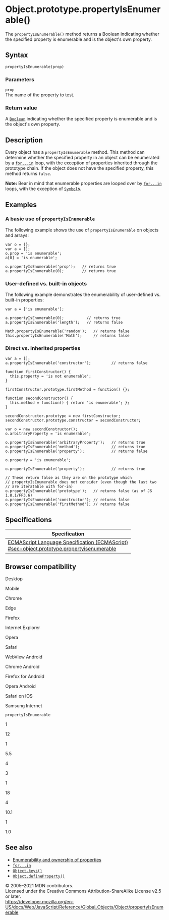 # Object.prototype.propertyIsEnumerable()

The `propertyIsEnumerable()` method returns a Boolean indicating whether the specified property is enumerable and is the object's own property.

## Syntax

    propertyIsEnumerable(prop)

### Parameters

`prop`  
The name of the property to test.

### Return value

A [`Boolean`](../boolean) indicating whether the specified property is enumerable and is the object's own property.

## Description

Every object has a `propertyIsEnumerable` method. This method can determine whether the specified property in an object can be enumerated by a [`for...in`](../../statements/for...in) loop, with the exception of properties inherited through the prototype chain. If the object does not have the specified property, this method returns `false`.

**Note:** Bear in mind that enumerable properties are looped over by [`for...in`](../../statements/for...in) loops, with the exception of [`Symbol`](../symbol)s.

## Examples

### A basic use of `propertyIsEnumerable`

The following example shows the use of `propertyIsEnumerable` on objects and arrays:

    var o = {};
    var a = [];
    o.prop = 'is enumerable';
    a[0] = 'is enumerable';

    o.propertyIsEnumerable('prop');   // returns true
    a.propertyIsEnumerable(0);        // returns true

### User-defined vs. built-in objects

The following example demonstrates the enumerability of user-defined vs. built-in properties:

    var a = ['is enumerable'];

    a.propertyIsEnumerable(0);          // returns true
    a.propertyIsEnumerable('length');   // returns false

    Math.propertyIsEnumerable('random');   // returns false
    this.propertyIsEnumerable('Math');     // returns false

### Direct vs. inherited properties

    var a = [];
    a.propertyIsEnumerable('constructor');         // returns false

    function firstConstructor() {
      this.property = 'is not enumerable';
    }

    firstConstructor.prototype.firstMethod = function() {};

    function secondConstructor() {
      this.method = function() { return 'is enumerable'; };
    }

    secondConstructor.prototype = new firstConstructor;
    secondConstructor.prototype.constructor = secondConstructor;

    var o = new secondConstructor();
    o.arbitraryProperty = 'is enumerable';

    o.propertyIsEnumerable('arbitraryProperty');   // returns true
    o.propertyIsEnumerable('method');              // returns true
    o.propertyIsEnumerable('property');            // returns false

    o.property = 'is enumerable';

    o.propertyIsEnumerable('property');            // returns true

    // These return false as they are on the prototype which
    // propertyIsEnumerable does not consider (even though the last two
    // are iteratable with for-in)
    o.propertyIsEnumerable('prototype');   // returns false (as of JS 1.8.1/FF3.6)
    o.propertyIsEnumerable('constructor'); // returns false
    o.propertyIsEnumerable('firstMethod'); // returns false

## Specifications

<table><thead><tr class="header"><th>Specification</th></tr></thead><tbody><tr class="odd"><td><a href="https://tc39.es/ecma262/#sec-object.prototype.propertyisenumerable">ECMAScript Language Specification (ECMAScript)<br />
<span class="small">#sec-object.prototype.propertyisenumerable</span></a></td></tr></tbody></table>

## Browser compatibility

Desktop

Mobile

Chrome

Edge

Firefox

Internet Explorer

Opera

Safari

WebView Android

Chrome Android

Firefox for Android

Opera Android

Safari on IOS

Samsung Internet

`propertyIsEnumerable`

1

12

1

5.5

4

3

1

18

4

10.1

1

1.0

## See also

-   [Enumerability and ownership of properties](https://developer.mozilla.org/en-US/docs/Web/JavaScript/Enumerability_and_ownership_of_properties)
-   [`for...in`](../../statements/for...in)
-   [`Object.keys()`](keys)
-   [`Object.defineProperty()`](defineproperty)

© 2005–2021 MDN contributors.  
Licensed under the Creative Commons Attribution-ShareAlike License v2.5 or later.  
<a href="https://developer.mozilla.org/en-US/docs/Web/JavaScript/Reference/Global_Objects/Object/propertyIsEnumerable" class="_attribution-link">https://developer.mozilla.org/en-US/docs/Web/JavaScript/Reference/Global_Objects/Object/propertyIsEnumerable</a>
